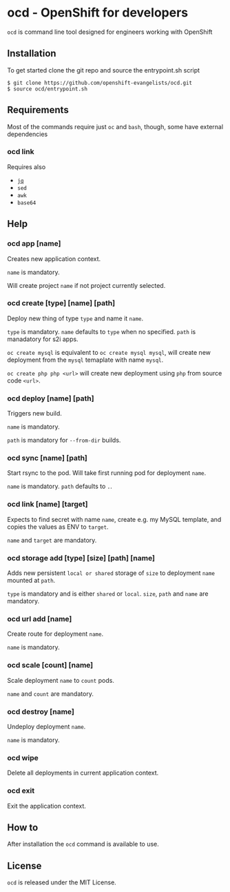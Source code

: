 # ocd - OpenShift for developers

`ocd` is command line tool designed for engineers working with OpenShift

## Installation

To get started clone the git repo and source the entrypoint.sh script

```
$ git clone https://github.com/openshift-evangelists/ocd.git
$ source ocd/entrypoint.sh
```

## Requirements

Most of the commands require just `oc` and `bash`, though, some have external dependencies

### ocd link

Requires also 

* [`jq`](https://stedolan.github.io/jq/)
* `sed`
* `awk`
* `base64`

## Help

### ocd app [name]

Creates new application context. 

`name` is mandatory.

Will create project `name` if not project currently selected.

### ocd create [type] [name] [path]

Deploy new thing of type `type` and name it `name`. 

`type` is mandatory. `name` defaults to `type` when no specified. `path` is manadatory for s2i apps.

`oc create mysql` is equivalent to `oc create mysql mysql`, will create new deployment from the `mysql` temaplate with name `mysql`.

`oc create php php <url>` will create new deployment using `php` from source code `<url>`.

### ocd deploy [name] [path]

Triggers new build.

`name` is mandatory.

`path` is mandatory for `--from-dir` builds.

### ocd sync [name] [path]

Start rsync to the pod. Will take first running pod for deployment `name`.

`name` is mandatory. `path` defaults to `.`.

### ocd link [name] [target]

Expects to find secret with name `name`, create e.g. my MySQL template, and copies the values as ENV to `target`.

`name` and `target` are mandatory.

### ocd storage add [type] [size] [path] [name]

Adds new persistent `local or shared` storage of `size` to deployment `name` mounted at `path`.

`type` is mandatory and is either `shared` or `local`. `size`, `path` and `name` are mandatory.

### ocd url add [name]

Create route for deployment `name`.

`name` is mandatory.

### ocd scale [count] [name]

Scale deployment `name` to `count` pods.

`name` and `count` are mandatory.

### ocd destroy [name]

Undeploy deployment `name`.

`name` is mandatory.

### ocd wipe

Delete all deployments in current application context.

### ocd exit

Exit the application context.

## How to

After installation the `ocd` command is available to use.

## License

`ocd` is released under the MIT License.